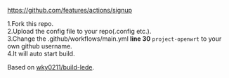 https://github.com/features/actions/signup


1.Fork this repo.<br/>
2.Upload the config file to your repo(.config etc.).<br/>
3.Change the .github/workflows/main.yml **line 30** `project-openwrt` to your own github username.<br/>
4.It will auto start build.

Based on [wky0211/build-lede](https://github.com/wky0211/build-lede).
